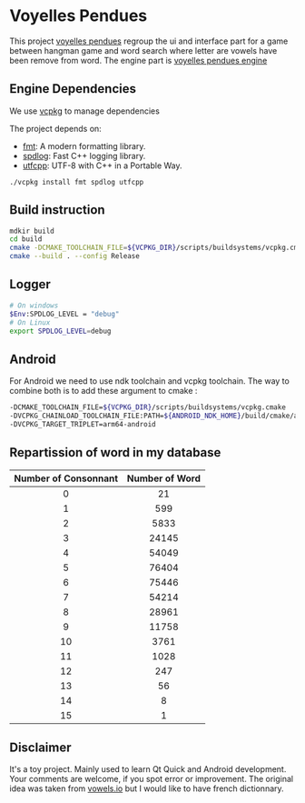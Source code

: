 # Voyelles Pendues

This project [voyelles pendues](https://github.com/edmBernard/voyelles-pendues-ui) regroup the ui and interface part for a game between hangman game and word search where letter are vowels have been remove from word. The engine part is [voyelles pendues engine](https://github.com/edmBernard/voyelles-pendues-engine)

## Engine Dependencies

We use [vcpkg](https://github.com/Microsoft/vcpkg) to manage dependencies

The project depends on:
- [fmt](https://fmt.dev/latest/index.html): A modern formatting library.
- [spdlog](https://github.com/gabime/spdlog): Fast C++ logging library.
- [utfcpp](https://github.com/nemtrif/utfcpp): UTF-8 with C++ in a Portable Way.

```
./vcpkg install fmt spdlog utfcpp
```

## Build instruction

```bash
mdkir build
cd build
cmake -DCMAKE_TOOLCHAIN_FILE=${VCPKG_DIR}/scripts/buildsystems/vcpkg.cmake ..
cmake --build . --config Release
```

## Logger

```bash
# On windows
$Env:SPDLOG_LEVEL = "debug"
# On Linux
export SPDLOG_LEVEL=debug
```

## Android

For Android we need to use ndk toolchain and vcpkg toolchain. The way to combine both is to add these argument to cmake :
```bash
-DCMAKE_TOOLCHAIN_FILE=${VCPKG_DIR}/scripts/buildsystems/vcpkg.cmake
-DVCPKG_CHAINLOAD_TOOLCHAIN_FILE:PATH=${ANDROID_NDK_HOME}/build/cmake/android.toolchain.cmake
-DVCPKG_TARGET_TRIPLET=arm64-android
```

## Repartission of word in my database

| Number of Consonnant | Number of Word |
|:-:|:-:|
|0|21|
|1|599|
|2|5833|
|3|24145|
|4|54049|
|5|76404|
|6|75446|
|7|54214|
|8|28961|
|9|11758|
|10|3761|
|11|1028|
|12|247|
|13|56|
|14|8|
|15|1|


## Disclaimer

It's a toy project. Mainly used to learn Qt Quick and Android development.
Your comments are welcome, if you spot error or improvement.
The original idea was taken from [vowels.io](https://vowels.io) but I would like to have french dictionnary.
